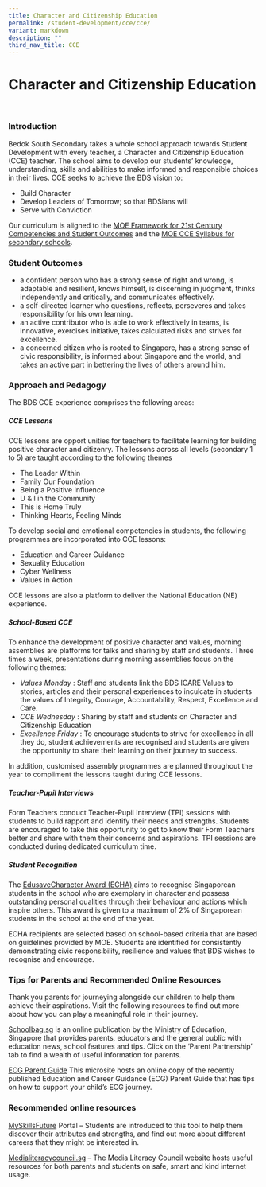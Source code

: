 ```yaml
---
title: Character and Citizenship Education
permalink: /student-development/cce/cce/
variant: markdown
description: ""
third_nav_title: CCE
---
```

Character and Citizenship Education &nbsp;
=====================================

### Introduction

Bedok South Secondary takes a whole school approach towards Student Development with every teacher, a Character and Citizenship Education (CCE) teacher. The school aims to develop our students’ knowledge, understanding, skills and abilities to make informed and responsible choices in their lives. CCE seeks to achieve the BDS vision to:

* Build Character 
* Develop Leaders of Tomorrow; so that BDSians will 
* Serve with Conviction 

Our curriculum is aligned to the [MOE Framework for 21st Century Competencies and Student Outcomes](https://www.moe.gov.sg/education-in-sg/21st-century-competencies)  and the [MOE CCE Syllabus for secondary schools](/files/2021%20Character%20and%20Citizenship%20Education%20Syllabus-Secondary.pdf).

### Student Outcomes

* a confident person who has a strong sense of right and wrong, is adaptable and resilient, knows himself, is discerning in judgment, thinks independently and critically, and communicates effectively.
* a self-directed learner who questions, reflects, perseveres and takes responsibility for his own learning.
* an active contributor who is able to work effectively in teams, is innovative, exercises initiative, takes calculated risks and strives for excellence.
* a concerned citizen who is rooted to Singapore, has a strong sense of civic responsibility, is informed about Singapore and the world, and takes an active part in bettering the lives of others around him.

### Approach and Pedagogy

The BDS CCE experience comprises the following areas: 

##### **CCE Lessons**

CCE lessons are opport unities for teachers to facilitate learning for building positive character and citizenry. The lessons across all levels (secondary 1 to 5) are taught according to the following themes

*  The Leader Within 
*  Family Our Foundation
*  Being a Positive Influence 
* U &amp; I in the Community 
*  This is Home Truly   
* Thinking Hearts, Feeling Minds

To develop social and emotional competencies in students, the following programmes are incorporated into CCE lessons:

* Education and Career Guidance 
* Sexuality Education 
* Cyber Wellness 
* Values in Action

CCE lessons are also a platform to deliver the National Education (NE) experience.

##### **School-Based CCE**

To enhance the development of positive character and values, morning assemblies are platforms for talks and sharing by staff and students. Three times a week, presentations during morning assemblies focus on the following themes:

* <i>Values Monday</i> : Staff and students link the BDS ICARE Values to stories, articles and their personal experiences to inculcate in students the values of Integrity, Courage, Accountability, Respect, Excellence and Care. 
* <i>CCE Wednesday</i> : Sharing by staff and students on Character and Citizenship Education
* <i>Excellence Friday</i> : To encourage students to strive for excellence in all they do, student achievements are recognised and students are given the opportunity to share their learning on their journey to success. 

In addition, customised assembly programmes are planned throughout the year to compliment the lessons taught during CCE lessons.

##### **Teacher-Pupil Interviews**

Form Teachers conduct Teacher-Pupil Interview (TPI) sessions with students to build rapport and identify their needs and strengths. Students are encouraged to take this opportunity to get to know their Form Teachers better and share with them their concerns and aspirations. TPI sessions are conducted during dedicated curriculum time.

##### **Student Recognition**

The&nbsp;[EdusaveCharacter Award (ECHA)](https://www.moe.gov.sg/financial-matters/awards-scholarships/edusave-awards)&nbsp;aims to recognise Singaporean students in the school who are exemplary in character and possess outstanding personal qualities through their behaviour and actions which inspire others. This award is given to a maximum of 2% of Singaporean students in the school at the end of the year.&nbsp;  
  
ECHA recipients are selected based on school-based criteria that are based on guidelines provided by MOE. Students are identified for consistently demonstrating civic responsibility, resilience and values that BDS wishes to recognise and encourage.


### Tips for Parents and Recommended Online Resources

Thank you parents for journeying alongside our children to help them achieve their aspirations. Visit the following resources to find out more about how you can play a meaningful role in their journey.



[Schoolbag.sg](https://www.schoolbag.edu.sg/) is an online publication by the Ministry of Education, Singapore that provides parents, educators and the general public with education news, school features and tips. Click on the ‘Parent Partnership’ tab to find a wealth of useful information for parents.



 [ECG Parent Guide](https://www.moe.gov.sg/-/media/files/programmes/ecg/ecg-tips-for-parents.ashx) This microsite hosts an online copy of the recently published Education and Career Guidance (ECG) Parent Guide that has tips on how to support your child’s ECG journey.


### Recommended online resources

[MySkillsFuture](https://www.myskillsfuture.gov.sg/content/student/en/secondary.html)&nbsp;Portal – Students are introduced to this tool to help them discover their attributes and strengths, and find out more about different careers that they might be interested in.  

  

[Medialiteracycouncil.sg](Medialiteracycouncil.sg) – The Media Literacy Council website hosts useful resources for both parents and students on safe, smart and kind internet usage.